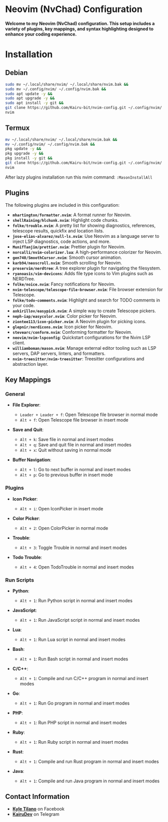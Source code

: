 # Neovim (NvChad) Configuration

#### Welcome to my Neovim (NvChad) configuration. This setup includes a variety of plugins, key mappings, and syntax highlighting designed to enhance your coding experience.

# Installation
## Debian
```bash
sudo mv ~/.local/share/nvim/ ~/.local/share/nvim.bak &&
sudo mv ~/.config/nvim/ ~/.config/nvim.bak &&
sudo apt update -y &&
sudo apt upgrade -y &&
sudo apt install -y git &&
git clone https://github.com/Kairu-bit/nvim-config.git ~/.config/nvim/ &&
nvim
```
## Termux
```bash
mv ~/.local/share/nvim/ ~/.local/share/nvim.bak &&
mv ~/.config/nvim/ ~/.config/nvim.bak &&
pkg update -y &&
pkg upgrade -y &&
pkg install -y git &&
git clone https://github.com/Kairu-bit/nvim-config.git ~/.config/nvim/ &&
nvim
```
After lazy plugins installation run this nvim command:
``
:MasonInstallAll
``

## Plugins

The following plugins are included in this configuration:

- **`mhartington/formatter.nvim`**: A format runner for Neovim.
- **`shellRaining/hlchunk.nvim`**: Highlight code chunks.
- **`folke/trouble.nvim`**: A pretty list for showing diagnostics, references, telescope results, quickfix and location lists.
- **`jose-elias-alvarez/null-ls.nvim`**: Use Neovim as a language server to inject LSP diagnostics, code actions, and more.
- **`MunifTanjim/prettier.nvim`**: Prettier plugin for Neovim.
- **`norcalli/nvim-colorizer.lua`**: A high-performance colorizer for Neovim.
- **`gen740/SmoothCursor.nvim`**: Smooth cursor animation.
- **`karb94/neoscroll.nvim`**: Smooth scrolling for Neovim.
- **`preservim/nerdtree`**: A tree explorer plugin for navigating the filesystem.
- **`ryanoasis/vim-devicons`**: Adds file type icons to Vim plugins such as NERDTree.
- **`folke/noice.nvim`**: Fancy notifications for Neovim.
- **`nvim-telescope/telescope-file-browser.nvim`**: File browser extension for Telescope.
- **`folke/todo-comments.nvim`**: Highlight and search for TODO comments in your code.
- **`axkirillov/easypick.nvim`**: A simple way to create Telescope pickers.
- **`neph-iap/easycolor.nvim`**: Color picker for Neovim.
- **`ziontee113/icon-picker.nvim`**: A Neovim plugin for picking icons.
- **`glepnir/nerdicons.nvim`**: Icon picker for Neovim.
- **`stevearc/conform.nvim`**: Conforming formatter for Neovim.
- **`neovim/nvim-lspconfig`**: Quickstart configurations for the Nvim LSP client.
- **`williamboman/mason.nvim`**: Manage external editor tooling such as LSP servers, DAP servers, linters, and formatters.
- **`nvim-treesitter/nvim-treesitter`**: Treesitter configurations and abstraction layer.

## Key Mappings

### General

- **File Explorer**:
  - `Leader + Leader + f`: Open Telescope file browser in normal mode
  - `Alt + f`: Open Telescope file browser in insert mode

- **Save and Quit**:
  - `Alt + k`: Save file in normal and insert modes
  - `Alt + q`: Save and quit file in normal and insert modes
  - `Alt + x`: Quit without saving in normal mode

- **Buffer Navigation**:
  - `Alt + l`: Go to next buffer in normal and insert modes
  - `Alt + p`: Go to previous buffer in insert mode

### Plugins

- **Icon Picker**:
  - `Alt + i`: Open IconPicker in insert mode

- **Color Picker**:
  - `Alt + 2`: Open ColorPicker in normal mode

- **Trouble**:
  - `Alt + 3`: Toggle Trouble in normal and insert modes

- **Todo Trouble**:
  - `Alt + 4`: Open TodoTrouble in normal and insert modes

### Run Scripts

- **Python**:
  - `Alt + 1`: Run Python script in normal and insert modes

- **JavaScript**:
  - `Alt + 1`: Run JavaScript script in normal and insert modes

- **Lua**:
  - `Alt + 1`: Run Lua script in normal and insert modes

- **Bash**:
  - `Alt + 1`: Run Bash script in normal and insert modes

- **C/C++**:
  - `Alt + 1`: Compile and run C/C++ program in normal and insert modes

- **Go**:
  - `Alt + 1`: Run Go program in normal and insert modes

- **PHP**:
  - `Alt + 1`: Run PHP script in normal and insert modes

- **Ruby**:
  - `Alt + 1`: Run Ruby script in normal and insert modes

- **Rust**:
  - `Alt + 1`: Compile and run Rust program in normal and insert modes

- **Java**:
  - `Alt + 1`: Compile and run Java program in normal and insert modes

## Contact Information

- **[Kyle Tilano](https://www.facebook.com/KairuxDev)** on Facebook
- **[KairuDev](https://t.me/KairuDev)** on Telegram
